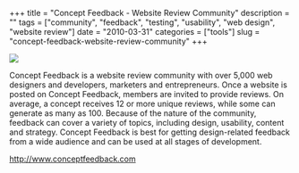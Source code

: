 +++
title = "Concept Feedback - Website Review Community"
description = ""
tags = ["community", "feedback", "testing", "usability", "web design", "website review"]
date = "2010-03-31"
categories = ["tools"]
slug = "concept-feedback-website-review-community"
+++


<div class="tool-screenshot mb1"><a href="http://www.conceptfeedback.com/"><img id="bluga-thumbnail-2763" class="bluga-thumbnail custom" src="//konigi.com/media/bluga/
wt52306d9d14e90_custom.jpg"/></a></div><p>Concept Feedback is a website review community with over 5,000 web designers and developers, marketers and entrepreneurs. Once a website is posted on Concept Feedback, members are invited to provide reviews. On average, a concept receives 12 or more unique reviews, while some can generate as many as 100. Because of the nature of the community, feedback can cover a variety of topics, including design, usability, content and strategy. Concept Feedback is best for getting design-related feedback from a wide audience and can be used at all stages of development.</p>

  
<p><a href="http://www.conceptfeedback.com/">http://www.conceptfeedback.com</a></p>
      
